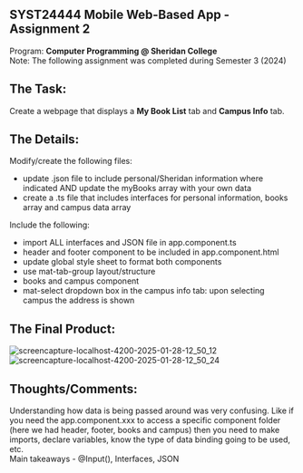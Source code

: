 ## SYST24444 Mobile Web-Based App - Assignment 2
Program: **Computer Programming @ Sheridan College** <br>
Note: The following assignment was completed during Semester 3 (2024) <br>

## The Task: 
Create a webpage that displays a **My Book List** tab and **Campus Info** tab. 

## The Details: 
Modify/create the following files: <br>
<ul>
  <li>update .json file to include personal/Sheridan information where indicated AND update the myBooks array with your own data</li>
  <li>create a .ts file that includes interfaces for personal information, books array and campus data array</li>
</ul>

Include the following: <br>
<ul>
  <li>import ALL interfaces and JSON file in app.component.ts</li>
  <li>header and footer component to be included in app.component.html</li>
  <li>update global style sheet to format both components</li>
  <li>use mat-tab-group layout/structure</li>
  <li>books and campus component</li>
  <li>mat-select dropdown box in the campus info tab: upon selecting campus the address is shown</li>
</ul>

## The Final Product: 
![screencapture-localhost-4200-2025-01-28-12_50_12](https://github.com/user-attachments/assets/3c0d3379-0d6d-4db5-9f7e-297a35352f49)
![screencapture-localhost-4200-2025-01-28-12_50_24](https://github.com/user-attachments/assets/59004432-b1f1-4a87-a87a-2a1bec837b75)

## Thoughts/Comments: 
Understanding how data is being passed around was very confusing. Like if you need the app.component.xxx to access a specific component folder (here we had header, footer, books and campus) then you need to make imports, declare variables, know the type of data binding going to be used, etc. <br> Main takeaways - @Input(), Interfaces, JSON 
